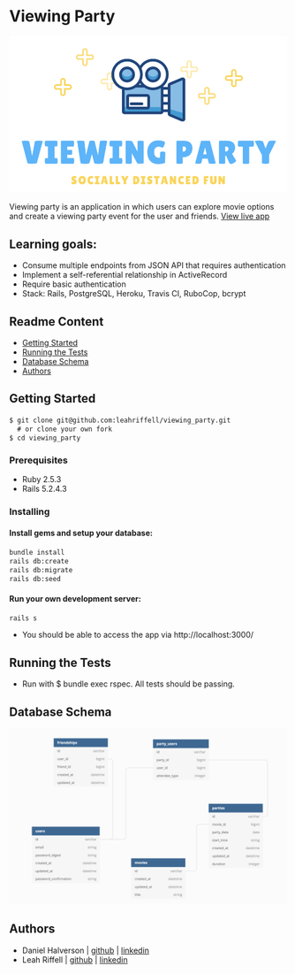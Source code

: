 # Viewing Party

<img src="app/assets/images/logo.png" width="600">

Viewing party is an application in which users can explore movie options and create a viewing party event for the user and friends.
[View live app](https://elmers-viewing-party.herokuapp.com/)

## Learning goals:
- Consume multiple endpoints from JSON API that requires authentication
- Implement a self-referential relationship in ActiveRecord
- Require basic authentication 
- Stack: Rails, PostgreSQL, Heroku, Travis CI, RuboCop, bcrypt 

## Readme Content
- [Getting Started](#getting-started)
- [Running the Tests](#running-the-tests)
- [Database Schema](#database-schema)
- [Authors](#authors)

## Getting Started
```
$ git clone git@github.com:leahriffell/viewing_party.git 
  # or clone your own fork
$ cd viewing_party
```
### Prerequisites
- Ruby 2.5.3
- Rails 5.2.4.3

### Installing
#### Install gems and setup your database:
```
bundle install
rails db:create
rails db:migrate
rails db:seed
```

#### Run your own development server:
```
rails s
```
- You should be able to access the app via http://localhost:3000/

## Running the Tests
- Run with $ bundle exec rspec. All tests should be passing.

## Database Schema
<img src="app/assets/images/db_schema.png" width="700">

## Authors
- Daniel Halverson | [github](https://github.com/dhalverson) | [linkedin](https://www.linkedin.com/in/daniel-halverson/)
- Leah Riffell | [github](https://github.com/leahriffell) | [linkedin](https://www.linkedin.com/in/leah-riffell/)
